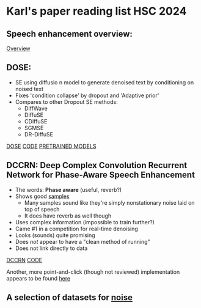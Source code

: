 # Karl's paper reading list HSC 2024

## Speech enhancement overview:

[Overview](https://github.com/WenzheLiu-Speech/awesome-speech-enhancement?tab=readme-ov-file)

## DOSE: 

- SE using diffusio   n model to generate denoised text by conditioning on noised text
- Fixes 'condition collapse' by dropout and 'Adaptive prior'
- Compares to other Dropout SE methods:
  - DiffWave
  - DiffuSE
  - CDiffuSE
  - SGMSE
  - DR-DiffuSE

[DOSE](https://proceedings.neurips.cc/paper_files/paper/2023/file/7e966a12c2d6307adb8809aaa9acf057-Paper-Conference.pdf)
[CODE](https://github.com/ICDM-UESTC/DOSE?tab=readme-ov-file)
[PRETRAINED MODELS](https://github.com/ICDM-UESTC/DOSE/releases)


## DCCRN: Deep Complex Convolution Recurrent Network for Phase-Aware Speech Enhancement

- The words: **Phase aware** (useful, reverb?)
- Shows good [samples](https://huyanxin.github.io/DeepComplexCRN/)
  - Many samples sound like they're simply nonstationary noise laid on top of speech
  - It does have reverb as well though                  
- Uses complex information (impossible to train further?)
- Came #1 in a competition for real-time denoising
- Looks (sounds) quite promising
- Does *not* appear to have a "clean method of running" 
- Does not link directly to data

[DCCRN](https://arxiv.org/abs/2008.00264)
[CODE](https://github.com/huyanxin/DeepComplexCRN?tab=readme-ov-file)

Another, more point-and-click (though not reviewed) implementation appears to be found [here](https://github.com/maggie0830/DCCRN.git)


## A selection of datasets for [noise](https://github.com/Yuan-ManX/ai-audio-datasets.git)
